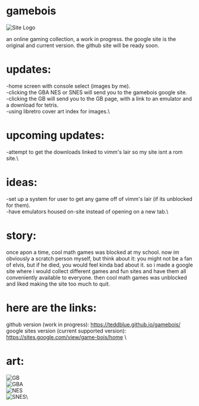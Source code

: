 # gamebois
![Site Logo](https://github.com/teddblue/gamebois/blob/main/imageAssets/gameboislogo512.gif)

an online gaming collection, a work in progress. the google site is the original and current version. the github site will be ready soon.

# updates:
-home screen with console select (images by me).\
-clicking the GBA NES or SNES will send you to the gamebois google site.\
-clicking the GB will send you to the GB page, with a link to an emulator and a download for tetris.\
-using libretro cover art index for images.\

# upcoming updates:
-attempt to get the downloads linked to vimm's lair so my site isnt a rom site.\

# ideas:
-set up a system for user to get any game off of vimm's lair (if its unblocked for them).\
-have emulators housed on-site instead of opening on a new tab.\

# story:
once apon a time, cool math games was blocked at my school. now im obviously a scratch person myself, but think about it: you might not be a fan of elvis, but if he died, you would feel kinda bad about it. so i made a google site where i would collect different games and fun sites and have them all conveniently available to everyone. then cool math games was unblocked and liked making the site too much to quit.

# here are the links:
github version (work in progress): https://teddblue.github.io/gamebois/ \
google sites version (current supported version): https://sites.google.com/view/game-bois/home \

# art:
![GB](https://github.com/teddblue/gamebois/blob/main/imageAssets/GB-256x256.png)\
![GBA](https://github.com/teddblue/gamebois/blob/main/imageAssets/GBA-256x256.png)\
![NES](https://github.com/teddblue/gamebois/blob/main/imageAssets/NES-256x256.png)\
![SNES](https://github.com/teddblue/gamebois/blob/main/imageAssets/SNES-256x256.png)\

